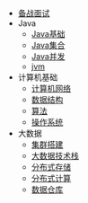 
* [备战面试](doc/a-1备战面试.md)
* Java
  * [Java基础](doc/b-1Java基础.md)
  * [Java集合](doc/b-2Java集合.md)
  * [Java并发](doc/b-3Java并发.md)
  * [jvm](doc/b-4jvm.md)
* 计算机基础
  * [计算机网络](doc/c-1计算机网络.md)
  * [数据结构](doc/c-2数据结构.md)
  * [算法](doc/c-3算法.md)
  * [操作系统](doc/c-4操作系统.md)
* 大数据
  * [集群搭建](doc/d-0集群搭建.md)
  * [大数据技术栈](doc/d-1大数据技术栈.md)
  * [分布式存储](doc/d-2分布式存储.md)
  * [分布式计算](doc/d-3分布式计算.md)
  * [数据仓库](doc/d-x数据仓库)